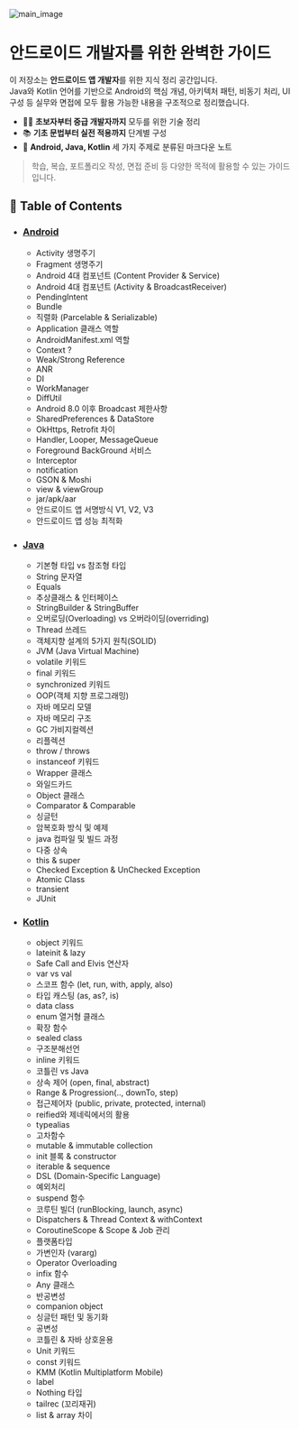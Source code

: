 ![main_image](./_assets/main.png)

# 안드로이드 개발자를 위한 완벽한 가이드

이 저장소는 **안드로이드 앱 개발자**를 위한 지식 정리 공간입니다.  
Java와 Kotlin 언어를 기반으로 Android의 핵심 개념, 아키텍처 패턴, 비동기 처리, UI 구성 등 
실무와 면접에 모두 활용 가능한 내용을 구조적으로 정리했습니다.

- 👨‍💻 **초보자부터 중급 개발자까지** 모두를 위한 기술 정리
- 📚 **기초 문법부터 실전 적용까지** 단계별 구성
- 🧩 **Android, Java, Kotlin** 세 가지 주제로 분류된 마크다운 노트

> 학습, 복습, 포트폴리오 작성, 면접 준비 등 다양한 목적에 활용할 수 있는 가이드입니다.


## 📝 Table of Contents

- ### [Android](./Android)
  + Activity 생명주기
  + Fragment 생명주기
  + Android 4대 컴포넌트 (Content Provider & Service)
  + Android 4대 컴포넌트 (Activity & BroadcastReceiver)
  + PendingIntent
  + Bundle
  + 직렬화 (Parcelable & Serializable)
  + Application 클래스 역할
  + AndroidManifest.xml 역할
  + Context ?
  + Weak/Strong Reference
  + ANR
  + DI
  + WorkManager
  + DiffUtil
  + Android 8.0 이후 Broadcast 제한사항 
  + SharedPreferences & DataStore
  + OkHttps, Retrofit 차이
  + Handler, Looper, MessageQueue
  + Foreground BackGround 서비스
  + Interceptor
  + notification
  + GSON & Moshi
  + view & viewGroup
  + jar/apk/aar
  + 안드로이드 앱 서명방식 V1, V2, V3
  + 안드로이드 앱 성능 최적화
- ### [Java](./Java)
  + 기본형 타입 vs 참조형 타입
  + String 문자열
  + Equals
  + 추상클래스 & 인터페이스
  + StringBuilder & StringBuffer
  + 오버로딩(Overloading) vs 오버라이딩(overriding)
  + Thread 쓰레드
  + 객체지향 설계의 5가지 원칙(SOLID)
  + JVM (Java Virtual Machine)
  + volatile 키워드
  + final 키워드
  + synchronized 키워드
  + OOP(객체 지향 프로그래밍)
  + 자바 메모리 모델
  + 자바 메모리 구조
  + GC 가비지컬렉션
  + 리플렉션
  + throw / throws
  + instanceof 키워드
  + Wrapper 클래스
  + 와일드카드
  + Object 클래스
  + Comparator & Comparable
  + 싱글턴
  + 암복호화 방식 및 예제 
  + java 컴파일 및 빌드 과정
  + 다중 상속
  + this & super 
  + Checked Exception & UnChecked Exception
  + Atomic Class
  + transient
  + JUnit
- ### [Kotlin](./Kotlin)
  + object 키워드
  + lateinit & lazy
  + Safe Call and Elvis 연산자
  + var vs val
  + 스코프 함수 (let, run, with, apply, also)
  + 타입 캐스팅 (as, as?, is)
  + data class
  + enum 열거형 클래스
  + 확장 함수
  + sealed class
  + 구조분해선언
  + inline 키워드
  + 코틀린 vs Java
  + 상속 제어 (open, final, abstract)
  + Range & Progression(.., downTo, step)
  + 접근제어자 (public, private, protected, internal)
  + reified와 제네릭에서의 활용
  + typealias
  + 고차함수
  + mutable & immutable collection
  + init 블록 & constructor
  + iterable & sequence
  + DSL (Domain-Specific Language)
  + 예외처리
  + suspend 함수
  + 코루틴 빌더 (runBlocking, launch, async) 
  + Dispatchers & Thread Context & withContext
  + CoroutineScope & Scope & Job 관리
  + 플랫폼타입
  + 가변인자 (vararg)
  + Operator Overloading
  + infix 함수
  + Any 클래스
  + 반공변성
  + companion object
  + 싱글턴 패턴 및 동기화
  + 공변성
  + 코틀린 & 자바 상호윤용
  + Unit 키워드
  + const 키워드
  + KMM (Kotlin Multiplatform Mobile)
  + label
  + Nothing 타입
  + tailrec (꼬리재귀)
  + list & array 차이